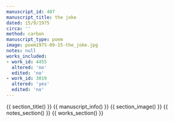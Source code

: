```yaml
---
manuscript_id: 407
manuscript_title: the joke
dated: 15/9/1975
circa: ''
method: carbon
manuscript_type: poem
image: poem1975-09-15-the_joke.jpg
notes: null
works_included:
- work_id: 4455
  altered: 'no'
  edited: 'no'
- work_id: 3019
  altered: 'yes'
  edited: 'no'
---
```


{{ section_title() }}
{{ manuscript_info() }}
{{ section_image() }}
{{ notes_section() }}
{{ works_section() }}

